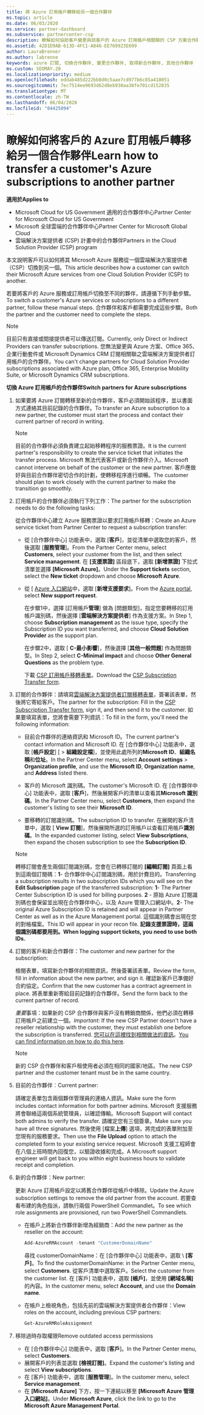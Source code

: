 ```yaml
---
title: 將 Azure 訂用帳戶轉移給另一個合作夥伴
ms.topic: article
ms.date: 06/03/2020
ms.service: partner-dashboard
ms.subservice: partnercenter-csp
description: 瞭解如何協助客戶變更與該客戶的 Azure 訂用帳戶相關聯的 CSP 方案合作夥伴。
ms.assetid: 42D1D9AB-613D-4FC1-A846-EE769923E699
author: LauraBrenner
ms.author: labrenne
keywords: azure 訂閱, 切換合作夥伴, 變更合作夥伴, 取得新合作夥伴, 其他合作夥伴
ms.custom: SEOMAY.20
ms.localizationpriority: medium
ms.openlocfilehash: eddab485d222bb8d0c5aae7cd977b6c85a418051
ms.sourcegitcommit: 7ec7514ee9693d62d8eb930aa38fe701cd152835
ms.translationtype: MT
ms.contentlocale: zh-TW
ms.lasthandoff: 06/04/2020
ms.locfileid: "84425894"
---
```

# <a name="learn-how-to-transfer-a-customers-azure-subscriptions-to-another-partner"></a><span data-ttu-id="cc7f5-104">瞭解如何將客戶的 Azure 訂用帳戶轉移給另一個合作夥伴</span><span class="sxs-lookup"><span data-stu-id="cc7f5-104">Learn how to transfer a customer's Azure subscriptions to another partner</span></span>

<span data-ttu-id="cc7f5-105">**適用於**</span><span class="sxs-lookup"><span data-stu-id="cc7f5-105">**Applies to**</span></span>

- <span data-ttu-id="cc7f5-106">Microsoft Cloud for US Government 適用的合作夥伴中心</span><span class="sxs-lookup"><span data-stu-id="cc7f5-106">Partner Center for Microsoft Cloud for US Government</span></span>
- <span data-ttu-id="cc7f5-107">Microsoft 全球雲端的合作夥伴中心</span><span class="sxs-lookup"><span data-stu-id="cc7f5-107">Partner Center for Microsoft Global Cloud</span></span>
- <span data-ttu-id="cc7f5-108">雲端解決方案提供者 (CSP) 計畫中的合作夥伴</span><span class="sxs-lookup"><span data-stu-id="cc7f5-108">Partners in the Cloud Solution Provider (CSP) program</span></span>

<span data-ttu-id="cc7f5-109">本文說明客戶可以如何將其 Microsoft Azure 服務從一個雲端解決方案提供者（CSP）切換到另一個。</span><span class="sxs-lookup"><span data-stu-id="cc7f5-109">This article describes how a customer can switch their Microsoft Azure services from one Cloud Solution Provider (CSP) to another.</span></span>

<span data-ttu-id="cc7f5-110">若要將客戶的 Azure 服務或訂用帳戶切換至不同的夥伴，請遵循下列手動步驟。</span><span class="sxs-lookup"><span data-stu-id="cc7f5-110">To switch a customer's Azure services or subscriptions to a different partner, follow these manual steps.</span></span> <span data-ttu-id="cc7f5-111">合作夥伴和客戶都需要完成這些步驟。</span><span class="sxs-lookup"><span data-stu-id="cc7f5-111">Both the partner and the customer need to complete the steps.</span></span>

>[!Note]  
><span data-ttu-id="cc7f5-112">目前只有直接或間接提供者可以傳送訂閱。</span><span class="sxs-lookup"><span data-stu-id="cc7f5-112">Currently, only Direct or Indirect Providers can transfer subscriptions.</span></span>
><span data-ttu-id="cc7f5-113">您無法變更與 Azure 方案、Office 365、企業行動套件或 Microsoft Dynamics CRM 訂閱相關聯之雲端解決方案提供者訂用帳戶的合作夥伴。</span><span class="sxs-lookup"><span data-stu-id="cc7f5-113">You can't change partners for Cloud Solution Provider subscriptions associated with Azure plan, Office 365, Enterprise Mobility Suite, or Microsoft Dynamics CRM subscriptions.</span></span>

<span data-ttu-id="cc7f5-114">**切換 Azure 訂用帳戶的合作夥伴**</span><span class="sxs-lookup"><span data-stu-id="cc7f5-114">**Switch partners for Azure subscriptions**</span></span>

1. <span data-ttu-id="cc7f5-115">如果要將 Azure 訂閱轉移至新的合作夥伴，客戶必須開始該程序，並以書面方式連絡其目前記錄的合作夥伴。</span><span class="sxs-lookup"><span data-stu-id="cc7f5-115">To transfer an Azure subscription to a new partner, the customer must start the process and contact their current partner of record in writing.</span></span>

   >[!Note]
   ><span data-ttu-id="cc7f5-116">目前的合作夥伴必須負責建立起始移轉程序的服務票證。</span><span class="sxs-lookup"><span data-stu-id="cc7f5-116">It is the current partner's responsibility to create the service ticket that initiates the transfer process.</span></span> <span data-ttu-id="cc7f5-117">Microsoft 無法代表客戶或新合作夥伴介入。</span><span class="sxs-lookup"><span data-stu-id="cc7f5-117">Microsoft cannot intervene on behalf of the customer or the new partner.</span></span> <span data-ttu-id="cc7f5-118">客戶應做好與目前合作夥伴密切合作的計劃，使轉移程序進行順暢。</span><span class="sxs-lookup"><span data-stu-id="cc7f5-118">The customer should plan to work closely with the current partner to make the transition go smoothly.</span></span>

2. <span data-ttu-id="cc7f5-119">訂用帳戶的合作夥伴必須執行下列工作：</span><span class="sxs-lookup"><span data-stu-id="cc7f5-119">The partner for the subscription needs to do the following tasks:</span></span>

   <span data-ttu-id="cc7f5-120">從合作夥伴中心建立 Azure 服務票證以要求訂用帳戶移轉：</span><span class="sxs-lookup"><span data-stu-id="cc7f5-120">Create an Azure service ticket from Partner Center to request a subscription transfer:</span></span>

   - <span data-ttu-id="cc7f5-121">從 [合作夥伴中心] 功能表中，選取 [**客戶**]，並從清單中選取您的客戶，然後選取 [**服務管理**]。</span><span class="sxs-lookup"><span data-stu-id="cc7f5-121">From the Partner Center menu, select **Customers**, select your customer from the list, and then select **Service management**.</span></span> <span data-ttu-id="cc7f5-122">在 **\[支援票證\]** 區段底下，選取 **\[新增票證\]** 下拉式清單並選擇 **\[Microsoft Azure\]**。</span><span class="sxs-lookup"><span data-stu-id="cc7f5-122">Under the **Support tickets** section, select the **New ticket** dropdown and choose **Microsoft Azure**.</span></span>

   - <span data-ttu-id="cc7f5-123">從 [ [Azure 入口網站](https://portal.azure.com)中，選取 [**新增支援要求**]。</span><span class="sxs-lookup"><span data-stu-id="cc7f5-123">From the [Azure portal](https://portal.azure.com), select **New support request**.</span></span>

     <span data-ttu-id="cc7f5-124">在步驟1中，選擇 [訂用帳戶**管理**] 做為 [問題類型]，指定您要轉移的訂用帳戶識別碼，然後選擇 [**雲端解決方案提供者**] 作為支援方案。</span><span class="sxs-lookup"><span data-stu-id="cc7f5-124">In Step 1, choose **Subscription management** as the issue type, specify the Subscription ID you want transferred, and choose **Cloud Solution Provider** as the support plan.</span></span>

     <span data-ttu-id="cc7f5-125">在步驟2中，選取 [ **C-最小影響**]，然後選擇 [**其他一般問題**] 作為問題類型。</span><span class="sxs-lookup"><span data-stu-id="cc7f5-125">In Step 2, select **C-Minimal impact** and choose **Other General Questions** as the problem type.</span></span>

     <span data-ttu-id="cc7f5-126">下載 [CSP 訂用帳戶移轉表單](https://assets.windowsphone.com/5222c408-e546-4e01-b72a-2ec7d4c43d57/CSP_Subscription_Transfer_Form_Azure_InvariantCulture_Default.zip)。</span><span class="sxs-lookup"><span data-stu-id="cc7f5-126">Download the [CSP Subscription Transfer form](https://assets.windowsphone.com/5222c408-e546-4e01-b72a-2ec7d4c43d57/CSP_Subscription_Transfer_Form_Azure_InvariantCulture_Default.zip).</span></span>

3. <span data-ttu-id="cc7f5-127">訂閱的合作夥伴：請填寫[雲端解決方案提供者訂閱移轉表單](https://assets.windowsphone.com/5222c408-e546-4e01-b72a-2ec7d4c43d57/CSP_Subscription_Transfer_Form_Azure_InvariantCulture_Default.zip)，簽署該表單，然後將它寄給客戶。</span><span class="sxs-lookup"><span data-stu-id="cc7f5-127">The partner for the subscription: Fill in the [CSP Subscription Transfer form](https://assets.windowsphone.com/5222c408-e546-4e01-b72a-2ec7d4c43d57/CSP_Subscription_Transfer_Form_Azure_InvariantCulture_Default.zip), sign it, and then send it to the customer.</span></span> <span data-ttu-id="cc7f5-128">如果要填寫表單，您將會需要下列資訊：</span><span class="sxs-lookup"><span data-stu-id="cc7f5-128">To fill in the form, you'll need the following information:</span></span>

   - <span data-ttu-id="cc7f5-129">目前合作夥伴的連絡資訊和 Microsoft ID。</span><span class="sxs-lookup"><span data-stu-id="cc7f5-129">The current partner's contact information and Microsoft ID.</span></span> <span data-ttu-id="cc7f5-130">在 [合作夥伴中心] 功能表中，選取 [**帳戶設定**] [ &gt; **組織設定檔**]，並使用此處所列的**Microsoft ID**、**組織名稱**和**位址**。</span><span class="sxs-lookup"><span data-stu-id="cc7f5-130">In the Partner Center menu, select **Account settings** &gt; **Organization profile**, and use the **Microsoft ID**, **Organization name**, and **Address** listed there.</span></span>

   - <span data-ttu-id="cc7f5-131">客戶的 Microsoft 識別碼。</span><span class="sxs-lookup"><span data-stu-id="cc7f5-131">The customer's Microsoft ID.</span></span> <span data-ttu-id="cc7f5-132">在 [合作夥伴中心] 功能表中，選取 [**客戶**]，然後展開客戶的清單以查看其**Microsoft 識別碼**。</span><span class="sxs-lookup"><span data-stu-id="cc7f5-132">In the Partner Center menu, select **Customers**, then expand the customer's listing to see their **Microsoft ID**.</span></span>

   - <span data-ttu-id="cc7f5-133">要移轉的訂閱識別碼。</span><span class="sxs-lookup"><span data-stu-id="cc7f5-133">The subscription ID to transfer.</span></span> <span data-ttu-id="cc7f5-134">在展開的客戶清單中，選取 [ **View 訂閱**]，然後展開所選的訂用帳戶以查看訂用帳戶**識別碼**。</span><span class="sxs-lookup"><span data-stu-id="cc7f5-134">In the expanded customer listing, select **View Subscriptions**, then expand the chosen subscription to see the **Subscription ID**.</span></span>

   >[!Note]
   ><span data-ttu-id="cc7f5-135">轉移訂閱會產生兩個訂閱識別碼，您會在已轉移訂閱的 **\[編輯訂閱\]** 頁面上看到這兩個訂閱碼：**1**- 合作夥伴中心訂閱識別碼，用於計費目的。</span><span class="sxs-lookup"><span data-stu-id="cc7f5-135">Transferring a subscription results in two subscription IDs which you will see on the **Edit Subscription** page of the transferred subscription: **1**- The Partner Center Subscription ID is used for billing purposes.</span></span> <span data-ttu-id="cc7f5-136">**2** - 原始 Azure 訂閱識別碼也會保留並出現在合作夥伴中心，以及 Azure 管理入口網站中。</span><span class="sxs-lookup"><span data-stu-id="cc7f5-136">**2**-  The original Azure Subscription ID is retained and will appear in Partner Center as well as in the Azure Management portal.</span></span> <span data-ttu-id="cc7f5-137">這個識別碼會出現在您的對帳檔案。</span><span class="sxs-lookup"><span data-stu-id="cc7f5-137">This ID will appear in your recon file.</span></span>  <span data-ttu-id="cc7f5-138">**記錄支援票證時，這兩個識別碼都要用到。**</span><span class="sxs-lookup"><span data-stu-id="cc7f5-138">**When logging support tickets, you need to use both IDs.**</span></span>

4. <span data-ttu-id="cc7f5-139">訂閱的客戶和新合作夥伴：</span><span class="sxs-lookup"><span data-stu-id="cc7f5-139">The customer and new partner for the subscription:</span></span>

   <span data-ttu-id="cc7f5-140">檢閱表單，填寫新合作夥伴的相關資訊，然後簽署該表單。</span><span class="sxs-lookup"><span data-stu-id="cc7f5-140">Review the form, fill in information about the new partner, and sign it.</span></span> <span data-ttu-id="cc7f5-141">確認新客戶已準備好合約協定。</span><span class="sxs-lookup"><span data-stu-id="cc7f5-141">Confirm that the new customer has a contract agreement in place.</span></span> <span data-ttu-id="cc7f5-142">將表單重新寄給目前記錄的合作夥伴。</span><span class="sxs-lookup"><span data-stu-id="cc7f5-142">Send the form back to the current partner of record.</span></span>

   <span data-ttu-id="cc7f5-143">*重要*事項：如果新的 CSP 合作夥伴與客戶沒有轉銷商關係，他們必須在轉移訂用帳戶之前建立一個。</span><span class="sxs-lookup"><span data-stu-id="cc7f5-143">*Important*: If the new CSP Partner doesn't have a reseller relationship with the customer, they must establish one before the subscription is transferred.</span></span> <span data-ttu-id="cc7f5-144">[您可以在這裡找到相關做法的資訊](request-a-relationship-with-a-customer.md)。</span><span class="sxs-lookup"><span data-stu-id="cc7f5-144">[You can find information on how to do this here](request-a-relationship-with-a-customer.md).</span></span>

   >[!Note]
   ><span data-ttu-id="cc7f5-145">新的 CSP 合作夥伴和客戶租使用者必須在相同的國家/地區。</span><span class="sxs-lookup"><span data-stu-id="cc7f5-145">The new CSP partner and the customer tenant must be in the same country.</span></span> 

5. <span data-ttu-id="cc7f5-146">目前的合作夥伴︰</span><span class="sxs-lookup"><span data-stu-id="cc7f5-146">Current partner:</span></span>

   <span data-ttu-id="cc7f5-147">請確定表單包含兩個夥伴管理員的連絡人資訊。</span><span class="sxs-lookup"><span data-stu-id="cc7f5-147">Make sure the form includes contact information for both partner admins.</span></span> <span data-ttu-id="cc7f5-148">Microsoft 支援服務將會聯絡這兩個系統管理員，以確認傳輸。</span><span class="sxs-lookup"><span data-stu-id="cc7f5-148">Microsoft Support will contact both admins to verify the transfer.</span></span> <span data-ttu-id="cc7f5-149">請確定您有三個簽章。</span><span class="sxs-lookup"><span data-stu-id="cc7f5-149">Make sure you have all three signatures.</span></span> <span data-ttu-id="cc7f5-150">然後使用 [檔案**上傳**] 選項，將完成的表單附加至您現有的服務要求。</span><span class="sxs-lookup"><span data-stu-id="cc7f5-150">Then use the **File Upload** option to attach the completed form to your existing service request.</span></span> <span data-ttu-id="cc7f5-151">Microsoft 支援工程師會在八個上班時間內回復您，以驗證收據和完成。</span><span class="sxs-lookup"><span data-stu-id="cc7f5-151">A Microsoft support engineer will get back to you within eight business hours to validate receipt and completion.</span></span>

6. <span data-ttu-id="cc7f5-152">新的合作夥伴：</span><span class="sxs-lookup"><span data-stu-id="cc7f5-152">New partner:</span></span>

   <span data-ttu-id="cc7f5-153">更新 Azure 訂用帳戶設定以將舊合作夥伴從帳戶中移除。</span><span class="sxs-lookup"><span data-stu-id="cc7f5-153">Update the Azure subscription settings to remove the old partner from the account.</span></span> <span data-ttu-id="cc7f5-154">若要查看布建的角色指派，請執行兩個 PowerShell Commandlet。</span><span class="sxs-lookup"><span data-stu-id="cc7f5-154">To see which role assignments are provisioned, run two PowerShell Commandlets.</span></span>

   - <span data-ttu-id="cc7f5-155">在帳戶上將新合作夥伴新增為經銷商：</span><span class="sxs-lookup"><span data-stu-id="cc7f5-155">Add the new partner as the reseller on the account:</span></span>

     ```powershell
     Add-AzureRMAccount -tenant "CustomerDomainName"
     ```

     <span data-ttu-id="cc7f5-156">尋找 customerDomainName：在 \[合作夥伴中心\] 功能表中，選取 \ **[客戶\]**。</span><span class="sxs-lookup"><span data-stu-id="cc7f5-156">To find the customerDomainName: in the Partner Center menu, select **Customers**.</span></span> <span data-ttu-id="cc7f5-157">從客戶清單中選取客戶。</span><span class="sxs-lookup"><span data-stu-id="cc7f5-157">Select the customer from the customer list.</span></span> <span data-ttu-id="cc7f5-158">在 \[客戶\] 功能表中，選取 **\[帳戶\]**，並使用 **\[網域名稱\]** 的內容。</span><span class="sxs-lookup"><span data-stu-id="cc7f5-158">In the customer menu, select **Account**, and use the **Domain name**.</span></span>

   - <span data-ttu-id="cc7f5-159">在帳戶上檢視角色，包括先前的雲端解決方案提供者合作夥伴：</span><span class="sxs-lookup"><span data-stu-id="cc7f5-159">View roles on the account, including previous CSP partners:</span></span>

     ```powershell
     Get-AzureRMRoleAssignment
     ```

7. <span data-ttu-id="cc7f5-160">移除過時存取權限</span><span class="sxs-lookup"><span data-stu-id="cc7f5-160">Remove outdated access permissions</span></span>

   - <span data-ttu-id="cc7f5-161">在 [合作夥伴中心] 功能表中，選取 [**客戶**]。</span><span class="sxs-lookup"><span data-stu-id="cc7f5-161">In the Partner Center menu, select **Customers**.</span></span>
   - <span data-ttu-id="cc7f5-162">展開客戶的列表並選取 **\[檢視訂閱\]**。</span><span class="sxs-lookup"><span data-stu-id="cc7f5-162">Expand the customer's listing and select **View subscriptions**.</span></span>
   - <span data-ttu-id="cc7f5-163">在 [客戶] 功能表中，選取 [**服務管理**]。</span><span class="sxs-lookup"><span data-stu-id="cc7f5-163">In the customer menu, select **Service management**.</span></span>
   - <span data-ttu-id="cc7f5-164">在 **\[Microsoft Azure\]** 下方，按一下連結以移至 **\[Microsoft Azure 管理入口網站\]**。</span><span class="sxs-lookup"><span data-stu-id="cc7f5-164">Under **Microsoft Azure**, click the link to go to the **Microsoft Azure Management Portal**.</span></span>

